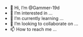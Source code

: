 - 👋 Hi, I’m @Gammer-19d
- 👀 I’m interested in ...
- 🌱 I’m currently learning ...
- 💞️ I’m looking to collaborate on ...
- 📫 How to reach me ...

<!---
Gammer-19d/Gammer-19d is a ✨ special ✨ repository because its `README.md` (this file) appears on your GitHub profile.
You can click the Preview link to take a look at your changes.
--->
